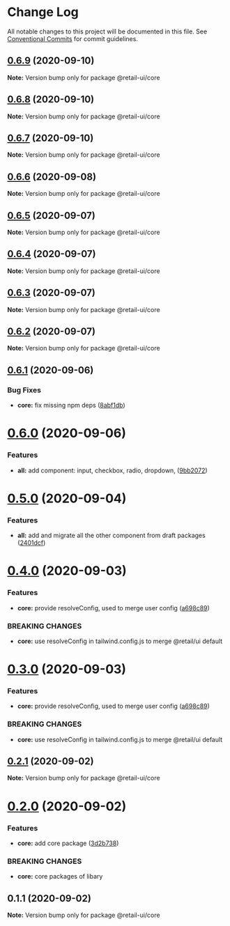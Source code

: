 # Change Log

All notable changes to this project will be documented in this file.
See [Conventional Commits](https://conventionalcommits.org) for commit guidelines.

## [0.6.9](https://github.com/sondh0127/retail-ui/compare/@retail-ui/core@0.6.8...@retail-ui/core@0.6.9) (2020-09-10)

**Note:** Version bump only for package @retail-ui/core

## [0.6.8](https://github.com/sondh0127/retail-ui/compare/@retail-ui/core@0.6.7...@retail-ui/core@0.6.8) (2020-09-10)

**Note:** Version bump only for package @retail-ui/core

## [0.6.7](https://github.com/sondh0127/retail-ui/compare/@retail-ui/core@0.6.6...@retail-ui/core@0.6.7) (2020-09-10)

**Note:** Version bump only for package @retail-ui/core

## [0.6.6](https://github.com/sondh0127/retail-ui/compare/@retail-ui/core@0.6.5...@retail-ui/core@0.6.6) (2020-09-08)

**Note:** Version bump only for package @retail-ui/core

## [0.6.5](https://github.com/sondh0127/retail-ui/compare/@retail-ui/core@0.6.4...@retail-ui/core@0.6.5) (2020-09-07)

**Note:** Version bump only for package @retail-ui/core

## [0.6.4](https://github.com/sondh0127/retail-ui/compare/@retail-ui/core@0.6.3...@retail-ui/core@0.6.4) (2020-09-07)

**Note:** Version bump only for package @retail-ui/core

## [0.6.3](https://github.com/sondh0127/retail-ui/compare/@retail-ui/core@0.6.2...@retail-ui/core@0.6.3) (2020-09-07)

**Note:** Version bump only for package @retail-ui/core

## [0.6.2](https://github.com/sondh0127/retail-ui/compare/@retail-ui/core@0.6.1...@retail-ui/core@0.6.2) (2020-09-07)

**Note:** Version bump only for package @retail-ui/core

## [0.6.1](https://github.com/sondh0127/retail-ui/compare/@retail-ui/core@0.6.0...@retail-ui/core@0.6.1) (2020-09-06)

### Bug Fixes

- **core:** fix missing npm deps ([8abf1db](https://github.com/sondh0127/retail-ui/commit/8abf1db520fe9336dc907e213732647c0f8c07c3))

# [0.6.0](https://github.com/sondh0127/retail-ui/compare/@retail-ui/core@0.5.0...@retail-ui/core@0.6.0) (2020-09-06)

### Features

- **all:** add component: input, checkbox, radio, dropdown, ([9bb2072](https://github.com/sondh0127/retail-ui/commit/9bb20727be7df99d8fcbfe6dba2b8e225111eb91))

# [0.5.0](https://github.com/sondh0127/retail-ui/compare/@retail-ui/core@0.4.0...@retail-ui/core@0.5.0) (2020-09-04)

### Features

- **all:** add and migrate all the other component from draft packages ([2401dcf](https://github.com/sondh0127/retail-ui/commit/2401dcffeed92aa322be2944d4cfa9b8002e6e53))

# [0.4.0](https://github.com/sondh0127/retail-ui/compare/@retail-ui/core@0.2.1...@retail-ui/core@0.4.0) (2020-09-03)

### Features

- **core:** provide resolveConfig, used to merge user config ([a698c89](https://github.com/sondh0127/retail-ui/commit/a698c899c846cb30c07ee017ad6d657e80f66283))

### BREAKING CHANGES

- **core:** use resolveConfig in tailwind.config.js to merge @retail/ui default

# [0.3.0](https://github.com/sondh0127/retail-ui/compare/@retail-ui/core@0.2.1...@retail-ui/core@0.3.0) (2020-09-03)

### Features

- **core:** provide resolveConfig, used to merge user config ([a698c89](https://github.com/sondh0127/retail-ui/commit/a698c899c846cb30c07ee017ad6d657e80f66283))

### BREAKING CHANGES

- **core:** use resolveConfig in tailwind.config.js to merge @retail/ui default

## [0.2.1](https://github.com/sondh0127/retail-ui/compare/@retail-ui/core@0.2.0...@retail-ui/core@0.2.1) (2020-09-02)

**Note:** Version bump only for package @retail-ui/core

# [0.2.0](https://github.com/sondh0127/retail-ui/compare/@retail-ui/core@0.1.1...@retail-ui/core@0.2.0) (2020-09-02)

### Features

- **core:** add core package ([3d2b738](https://github.com/sondh0127/retail-ui/commit/3d2b7380c972b7ff069c27aee146b450ab4791f3))

### BREAKING CHANGES

- **core:** core packages of libary

## 0.1.1 (2020-09-02)

**Note:** Version bump only for package @retail-ui/core
